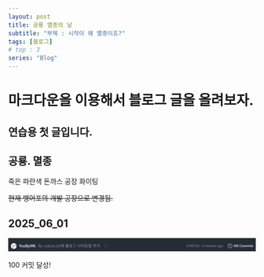 ```yaml
---
layout: post
title: 공룡 멸종의 날
subtitle: "부제 : 시작이 왜 멸종이죠?"
tags: [블로그]
# top : 3
series: "Blog"
---
```


# 마크다운을 이용해서 블로그 글을 올려보자.

## 연습용 첫 글입니다.

## 공룡. 멸종

죽은 파란색 돈까스 공장 화이팅

~~현재 뱅어포의 개발 공장으로 변경됨.~~

## 2025_06_01

![alt text](/assets/images/myblog/100commit.png)

100 커밋 달성!
